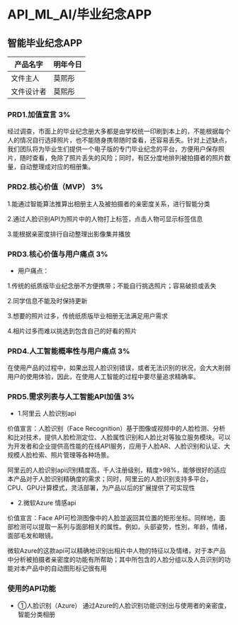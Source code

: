 # API_ML_AI/毕业纪念APP

## 智能毕业纪念APP

|   产品名字  |   明年今日  |
| --- | --- |
|    文件主人 |   莫熙彤  |
|    文件设计者 |  莫熙彤   |

### PRD1.加值宣言 3%
经过调查，市面上的毕业纪念册大多都是由学校统一印刷到本上的，不能根据每个人的情况自行选择照片，也不能随身携带随时查看，还容易丢失。针对上述缺点，我们团队将为毕业生们提供一个电子版的专门毕业纪念的平台，方便用户保存照片，随时查看，免除了照片丢失的风险；同时，有区分度地排列被拍摄者的照片数量，自动整理成对应的相册集。

### PRD2.核心价值（MVP） 3%
1.能通过智能算法推算出相册主人及被拍摄者的亲密度关系，进行智能分类

2.通过人脸识别API为照片中的人物打上标签，点击人物可显示标签信息

3.能根据亲密度排行自动整理出影像集并播放

### PRD3.核心价值与用户痛点 3%
- 用户痛点：

1.传统的纸质版毕业纪念册不方便携带；不能自行挑选照片；容易破损或丢失

2.同学信息不能及时保持更新

3.想要的照片过多，传统纸质版毕业相册无法满足用户需求

4.相片过多而难以挑选到包含自己的好看的照片

### PRD4.人工智能概率性与用户痛点 3%
在使用产品的过程中，如果出现人脸识别错误，或者无法识别的状况，会大大削弱用户的使用体验，因此，在使用人工智能的过程中要尽量追求精确率。


### PRD5.需求列表与人工智能API加值 3%

- 1.阿里云 人脸识别api

价值宣言：人脸识别（Face Recognition）基于图像或视频中的人脸检测、分析和比对技术，提供人脸检测定位、人脸属性识别和人脸比对等独立服务模块。可以为开发者和企业提供高性能的在线API服务，应用于人脸AR、人脸识别和认证、大规模人脸检索、照片管理等各种场景。

阿里云的人脸识别api识别精度高，千人注册级别，精度>98%，能够很好的适应本产品对于人脸识别精确度的需求；同时，阿里云的人脸识别支持多平台，CPU、GPU计算模式，灵活部署，为产品以后的扩展提供了可实现性

- 2.微软Azure 情感api

价值宣言：Face API可检测图像中的人脸並返回其位置的矩形坐标。同样地，面部检测可以提取一系列与面部相关的属性。例如，头部姿势，性別，年龄，情绪，面部毛发和眼镜。

微软Azure的这款api可以精确地识别出相片中人物的特征以及情绪，对于本产品中分析被拍摄者亲密度的功能有所帮助；其中所包含的人脸分组以及人员识别的功能对本产品中的自动图形标记很有用

### 使用的API功能
- ①人脸识别（Azure）
通过Azure的人脸识别功能识别出与使用者的亲密度，智能分类相册
